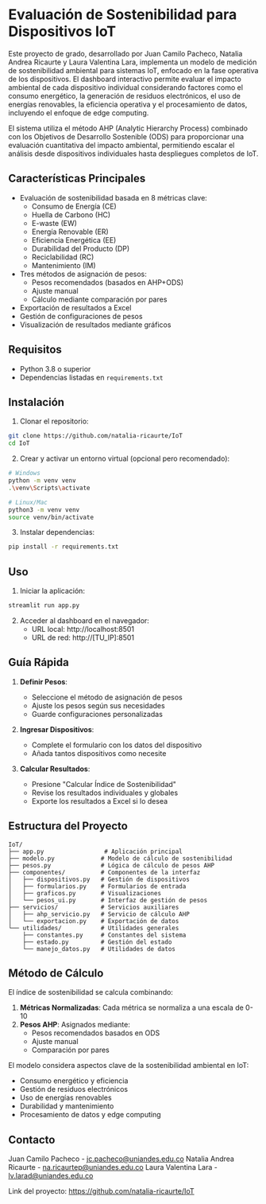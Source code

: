 # Evaluación de Sostenibilidad para Dispositivos IoT

Este proyecto de grado, desarrollado por Juan Camilo Pacheco, Natalia Andrea Ricaurte y Laura Valentina Lara, implementa un modelo de medición de sostenibilidad ambiental para sistemas IoT, enfocado en la fase operativa de los dispositivos. El dashboard interactivo permite evaluar el impacto ambiental de cada dispositivo individual considerando factores como el consumo energético, la generación de residuos electrónicos, el uso de energías renovables, la eficiencia operativa y el procesamiento de datos, incluyendo el enfoque de edge computing.

El sistema utiliza el método AHP (Analytic Hierarchy Process) combinado con los Objetivos de Desarrollo Sostenible (ODS) para proporcionar una evaluación cuantitativa del impacto ambiental, permitiendo escalar el análisis desde dispositivos individuales hasta despliegues completos de IoT.

## Características Principales

- Evaluación de sostenibilidad basada en 8 métricas clave:
  - Consumo de Energía (CE)
  - Huella de Carbono (HC)
  - E-waste (EW)
  - Energía Renovable (ER)
  - Eficiencia Energética (EE)
  - Durabilidad del Producto (DP)
  - Reciclabilidad (RC)
  - Mantenimiento (IM)
- Tres métodos de asignación de pesos:
  - Pesos recomendados (basados en AHP+ODS)
  - Ajuste manual
  - Cálculo mediante comparación por pares
- Exportación de resultados a Excel
- Gestión de configuraciones de pesos
- Visualización de resultados mediante gráficos

## Requisitos

- Python 3.8 o superior
- Dependencias listadas en `requirements.txt`

## Instalación

1. Clonar el repositorio:
```bash
git clone https://github.com/natalia-ricaurte/IoT
cd IoT
```

2. Crear y activar un entorno virtual (opcional pero recomendado):
```bash
# Windows
python -m venv venv
.\venv\Scripts\activate

# Linux/Mac
python3 -m venv venv
source venv/bin/activate
```

3. Instalar dependencias:
```bash
pip install -r requirements.txt
```

## Uso

1. Iniciar la aplicación:
```bash
streamlit run app.py
```

2. Acceder al dashboard en el navegador:
   - URL local: http://localhost:8501
   - URL de red: http://[TU_IP]:8501

## Guía Rápida

1. **Definir Pesos**:
   - Seleccione el método de asignación de pesos
   - Ajuste los pesos según sus necesidades
   - Guarde configuraciones personalizadas

2. **Ingresar Dispositivos**:
   - Complete el formulario con los datos del dispositivo
   - Añada tantos dispositivos como necesite

3. **Calcular Resultados**:
   - Presione "Calcular Índice de Sostenibilidad"
   - Revise los resultados individuales y globales
   - Exporte los resultados a Excel si lo desea

## Estructura del Proyecto

```
IoT/
├── app.py                 # Aplicación principal
├── modelo.py             # Modelo de cálculo de sostenibilidad
├── pesos.py              # Lógica de cálculo de pesos AHP
├── componentes/          # Componentes de la interfaz
│   ├── dispositivos.py   # Gestión de dispositivos
│   ├── formularios.py    # Formularios de entrada
│   ├── graficos.py       # Visualizaciones
│   └── pesos_ui.py       # Interfaz de gestión de pesos
├── servicios/            # Servicios auxiliares
│   ├── ahp_servicio.py   # Servicio de cálculo AHP
│   └── exportacion.py    # Exportación de datos
└── utilidades/           # Utilidades generales
    ├── constantes.py     # Constantes del sistema
    ├── estado.py         # Gestión del estado
    └── manejo_datos.py   # Utilidades de datos
```

## Método de Cálculo

El índice de sostenibilidad se calcula combinando:

1. **Métricas Normalizadas**: Cada métrica se normaliza a una escala de 0-10
2. **Pesos AHP**: Asignados mediante:
   - Pesos recomendados basados en ODS
   - Ajuste manual
   - Comparación por pares

El modelo considera aspectos clave de la sostenibilidad ambiental en IoT:
- Consumo energético y eficiencia
- Gestión de residuos electrónicos
- Uso de energías renovables
- Durabilidad y mantenimiento
- Procesamiento de datos y edge computing

## Contacto

Juan Camilo Pacheco - jc.pacheco@uniandes.edu.co
Natalia Andrea Ricaurte - na.ricaurtep@uniandes.edu.co
Laura Valentina Lara - lv.larad@uniandes.edu.co

Link del proyecto: https://github.com/natalia-ricaurte/IoT